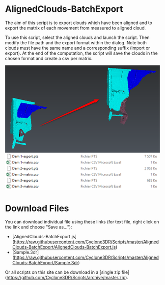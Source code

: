 # AlignedClouds-BatchExport

The aim of this script is to export clouds which have been aligned and to export the matrix of each movement from measured to aligned cloud.

To use this script, select the aligned clouds and launch the script. Then modify the file path and the export format within the dialog. Note both clouds must have the same name and a corresponding suffix (import or export). At the end of the computation, the script will save the clouds in the chosen format and create a csv per matrix.

![alt text](https://raw.githubusercontent.com/Cyclone3DR/Scripts/master/AlignedClouds-BatchExport/ScreenShot1.png "screenshot1")
![alt text](https://raw.githubusercontent.com/Cyclone3DR/Scripts/master/AlignedClouds-BatchExport/ScreenShot2.png "screenshot2")

# Download Files

You can download individual file using these links (for text file, right click on the link and choose "Save as..."):

- [AlignedClouds-BatchExport.js] (https://raw.githubusercontent.com/Cyclone3DR/Scripts/master/AlignedClouds-BatchExport/AlignedClouds-BatchExport.js)
- [Sample.3dr] (https://raw.githubusercontent.com/Cyclone3DR/Scripts/master/AlignedClouds-BatchExport/Sample.3dr)

Or all scripts on this site can be download in a [single zip file] (https://github.com/Cyclone3DR/Scripts/archive/master.zip).